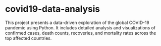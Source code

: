 # covid19-data-analysis
This project presents a data-driven exploration of the global COVID-19 pandemic using Python. It includes detailed analysis and visualizations of confirmed cases, death counts, recoveries, and mortality rates across the top affected countries.
